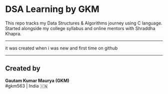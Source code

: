 # DSA Learning by GKM

This repo tracks my Data Structures & Algorithms journey using C language.  
Started alongside my college syllabus and online mentors with  Shraddha Khapra.

---

 it was created when i was new and first time on github


---

##  Created by

**Gautam Kumar Maurya (GKM)**  
#gkm563 | India 🇮🇳

